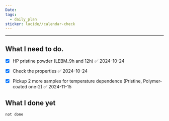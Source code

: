 ```yaml
---
Date: 
tags:
  - daily_plan
sticker: lucide//calendar-check
---
```

---
## What I need to do.

- [x] HP pristine powder (LEBM_9h and 12h) ✅ 2024-10-24
- [x] Check the properties ✅ 2024-10-24
- [x] Pickup 2 more samples for temperature dependence (Pristine, Polymer-coated one-2) ✅ 2024-11-15



## What I done yet
```tasks
not done
```
